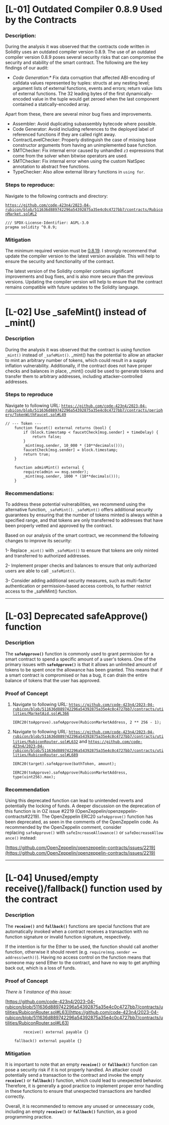 # [L-01] Outdated Compiler 0.8.9 Used by the Contracts

### Description:

During the analysis it was observed that the contracts code written in Solidity uses an outdated compiler version 0.8.9. The use of an outdated compiler version 0.8.9 poses several security risks that can compromise the security and stability of the smart contract. The following are the key findings of our audit:

- *Code Generation:** Fix data corruption that affected ABI-encoding of calldata values represented by tuples: structs at any nesting level; argument lists of external functions, events and errors; return value lists of external functions. The 32 leading bytes of the first dynamically-encoded value in the tuple would get zeroed when the last component contained a statically-encoded array.

Apart from these, there are several minor bug fixes and improvements.

- Assembler: Avoid duplicating subassembly bytecode where possible.
- Code Generator: Avoid including references to the deployed label of referenced functions if they are called right away.
- ContractLevelChecker: Properly distinguish the case of missing base constructor arguments from having an unimplemented base function.
- SMTChecker: Fix internal error caused by unhandled `z3` expressions that come from the solver when bitwise operators are used.
- SMTChecker: Fix internal error when using the custom NatSpec annotation to abstract free functions.
- TypeChecker: Also allow external library functions in `using for`.

### Steps to reproduce:

Navigate to the following contracts and directory:

[`https://github.com/code-423n4/2023-04-rubicon/blob/511636d889742296a54392875a35e4c0c4727bb7/contracts/RubiconMarket.sol#L2`](https://github.com/code-423n4/2023-04-rubicon/blob/511636d889742296a54392875a35e4c0c4727bb7/contracts/RubiconMarket.sol#L2)

```solidity
/// SPDX-License-Identifier: AGPL-3.0
pragma solidity ^0.8.9;
```

### Mitigation

The minimum required version must be [0.8.19]([https://github.com/ethereum/solidity/releases/tag/v0.8.19](https://github.com/ethereum/solidity/releases/tag/v0.8.19)). I strongly recommend that  update the compiler version to the latest version available. This will help to ensure the security and functionality of the contract.

The latest version of the Solidity compiler contains significant improvements and bug fixes, and is also more secure than the previous versions. Updating the compiler version will help to ensure that the contract remains compatible with future updates to the Solidity language.

---

# [L-02] Use _safeMint() instead of _mint()

### Description

During the analysis it was observed that the contract is using function `_mint()` instead of `_safeMint()`. _mint() has the potential to allow an attacker to mint an arbitrary number of tokens, which could result in a supply inflation vulnerability. Additionally, if the contract does not have proper checks and balances in place, _mint() could be used to generate tokens and transfer them to arbitrary addresses, including attacker-controlled addresses.

### Steps to reproduce

Navigate to following URL: [`https://github.com/code-423n4/2023-04-rubicon/blob/511636d889742296a54392875a35e4c0c4727bb7/contracts/periphery/TokenWithFaucet.sol#L49`](https://github.com/code-423n4/2023-04-rubicon/blob/511636d889742296a54392875a35e4c0c4727bb7/contracts/periphery/TokenWithFaucet.sol#L49)

```solidity
// --- Token ---
    function faucet() external returns (bool) {
        if (block.timestamp < faucetCheck[msg.sender] + timeDelay) {
            return false;
        }
        _mint(msg.sender, 10_000 * (10**decimals()));
        faucetCheck[msg.sender] = block.timestamp;
        return true;
    }

    function adminMint() external {
        require(admin == msg.sender);
        _mint(msg.sender, 1000 * (10**decimals()));
    }
```

### Recommendations:

To address these potential vulnerabilities, we recommend using the alternative function, `_safeMint()`. `_safeMint()` offers additional security guarantees by ensuring that the number of tokens minted is always within a specified range, and that tokens are only transferred to addresses that have been properly vetted and approved by the contract.

Based on our analysis of the smart contract, we recommend the following changes to improve its security:

1- Replace `_mint()` with `_safeMint()` to ensure that tokens are only minted and transferred to authorized addresses.

2- Implement proper checks and balances to ensure that only authorized users are able to call `_safeMint()`.

3- Consider adding additional security measures, such as multi-factor authentication or permission-based access controls, to further restrict access to the _safeMint() function.

---

# [L-03] **Deprecated safeApprove() function**

### Description

The **`safeApprove()`** function is commonly used to grant permission for a smart contract to spend a specific amount of a user's tokens. One of the primary issues with **`safeApprove()`** is that it allows an unlimited amount of tokens to be spent once the allowance has been granted. This means that if a smart contract is compromised or has a bug, it can drain the entire balance of tokens that the user has approved.

### Proof of Concept

1. Navigate to following URL: [`https://github.com/code-423n4/2023-04-rubicon/blob/511636d889742296a54392875a35e4c0c4727bb7/contracts/utilities/MarketAid.sol#L366`](https://github.com/code-423n4/2023-04-rubicon/blob/511636d889742296a54392875a35e4c0c4727bb7/contracts/utilities/MarketAid.sol#L366)
    
    ```
    IERC20(toApprove).safeApprove(RubiconMarketAddress, 2 ** 256 - 1);
    ```
    
2. Navigate to following URL: [`https://github.com/code-423n4/2023-04-rubicon/blob/511636d889742296a54392875a35e4c0c4727bb7/contracts/utilities/RubiconRouter.sol#L632`](https://github.com/code-423n4/2023-04-rubicon/blob/511636d889742296a54392875a35e4c0c4727bb7/contracts/utilities/RubiconRouter.sol#L632) and [`https://github.com/code-423n4/2023-04-rubicon/blob/511636d889742296a54392875a35e4c0c4727bb7/contracts/utilities/RubiconRouter.sol#L689`](https://github.com/code-423n4/2023-04-rubicon/blob/511636d889742296a54392875a35e4c0c4727bb7/contracts/utilities/RubiconRouter.sol#L689) 
    
    ```
    IERC20(target).safeApprove(bathToken, amount);
    
    IERC20(toApprove).safeApprove(RubiconMarketAddress, type(uint256).max);
    ```
    

### Recommendation

Using this deprecated function can lead to unintended reverts and potentially the locking of funds. A deeper discussion on the deprecation of this function is in OZ issue #2219 (OpenZeppelin/openzeppelin-contracts#2219). The OpenZeppelin ERC20 `safeApprove()` function has been deprecated, as seen in the comments of the OpenZeppelin code. As recommended by the OpenZeppelin comment, consider replacing `safeApprove()` with `safeIncreaseAllowance()` or `safeDecreaseAllowance()` instead:

[https://github.com/OpenZeppelin/openzeppelin-contracts/issues/2219](https://github.com/OpenZeppelin/openzeppelin-contracts/issues/2219)

---

# [L-04] Unused/empty receive()/fallback() function used by the contract

### Description

The **`receive()`** and **`fallback()`** functions are special functions that are automatically invoked when a contract receives a transaction with no function signature or invalid function signature, respectively.

If the intention is for the Ether to be used, the function should call another function, otherwise it should revert (e.g. `require(msg.sender == address(weth))`). Having no access control on the function means that someone may send Ether to the contract, and have no way to get anything back out, which is a loss of funds.

### Proof of Concept

*There is 1 instance of this issue:*

[https://github.com/code-423n4/2023-04-rubicon/blob/511636d889742296a54392875a35e4c0c4727bb7/contracts/utilities/RubiconRouter.sol#L63](https://github.com/code-423n4/2023-04-rubicon/blob/511636d889742296a54392875a35e4c0c4727bb7/contracts/utilities/RubiconRouter.sol#L63)

```solidity
		receive() external payable {}

    fallback() external payable {}
```

### Mitigation

It is important to note that an empty **`receive()`** or **`fallback()`** function can pose a security risk if it is not properly handled. An attacker could potentially send a transaction to the contract and invoke the empty **`receive()`** or **`fallback()`** function, which could lead to unexpected behavior. Therefore, it is generally a good practice to implement proper error handling in these functions to ensure that unexpected transactions are handled correctly.

Overall, it is recommended to remove any unused or unnecessary code, including an empty **`receive()`** or **`fallback()`** function, as a good programming practice.